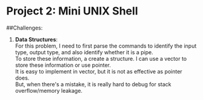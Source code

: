 # Project 2: Mini UNIX Shell

##Challenges:
1. **Data Structures**:  
For this problem, I need to first parse the commands to identify the input type, output type, and also identify whether it is a pipe.  
To store these information, a create a structure. I can use a vector to store these information or use pointer.  
It is easy to implement in vector, but it is not as effective as pointer does.  
But, when there's a mistake, it is really hard to debug for stack overflow/memory leakage. 